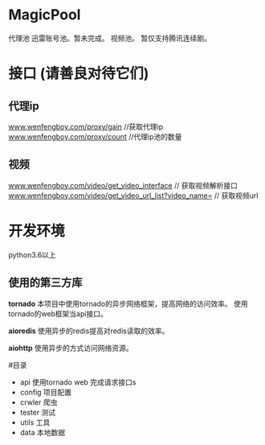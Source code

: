 # MagicPool
代理池
迅雷账号池。暂未完成。
视频池。 暂仅支持腾讯连续剧。

# 接口  (请善良对待它们)
## 代理ip
www.wenfengboy.com/proxy/gain    //获取代理ip
www.wenfengboy.com/proxy/count   //代理ip池的数量

## 视频
www.wenfengboy.com/video/get_video_interface     // 获取视频解析接口
www.wenfengboy.com/video/get_video_url_list?video_name=      // 获取视频url

# 开发环境
python3.6以上

## 使用的第三方库
**tornado**
本项目中使用tornado的异步网络框架，提高网络的访问效率。
使用tornado的web框架当api接口。

**aioredis**
使用异步的redis提高对redis读取的效率。

**aiohttp**
使用异步的方式访问网络资源。

#目录
- api
使用tornado web 完成请求接口s
- config
项目配置
- crwler
爬虫
- tester
测试
- utils
工具
- data
本地数据
